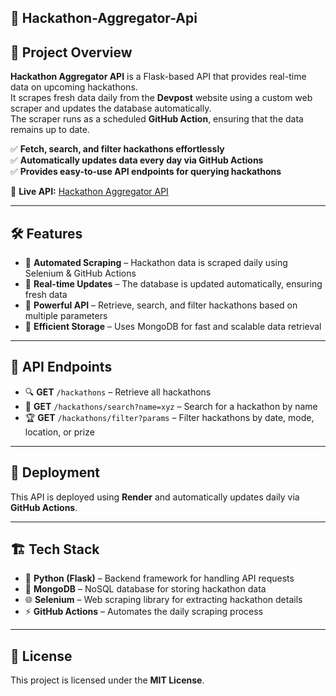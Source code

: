 ## 🚀 Hackathon-Aggregator-Api ##

## 📌 Project Overview ##  
**Hackathon Aggregator API** is a Flask-based API that provides real-time data on upcoming hackathons.  
It scrapes fresh data daily from the **Devpost** website using a custom web scraper and updates the database automatically.  
The scraper runs as a scheduled **GitHub Action**, ensuring that the data remains up to date.  

✅ **Fetch, search, and filter hackathons effortlessly**  
✅ **Automatically updates data every day via GitHub Actions**  
✅ **Provides easy-to-use API endpoints for querying hackathons**  

🔗 **Live API:** [Hackathon Aggregator API](https://hackathon-aggregator-api.onrender.com)  

---

## 🛠 Features ##  

- 🔹 **Automated Scraping** – Hackathon data is scraped daily using Selenium & GitHub Actions  
- 🔹 **Real-time Updates** – The database is updated automatically, ensuring fresh data  
- 🔹 **Powerful API** – Retrieve, search, and filter hackathons based on multiple parameters  
- 🔹 **Efficient Storage** – Uses MongoDB for fast and scalable data retrieval  

---

## 📂 API Endpoints ##  

- 🔍 **GET** `/hackathons` – Retrieve all hackathons  
- 🎯 **GET** `/hackathons/search?name=xyz` – Search for a hackathon by name  
- 🏆 **GET** `/hackathons/filter?params` – Filter hackathons by date, mode, location, or prize  

---

## 🚀 Deployment ##  

This API is deployed using **Render** and automatically updates daily via **GitHub Actions**.  

---

## 🏗 Tech Stack ##  

- 🐍 **Python (Flask)** – Backend framework for handling API requests  
- 🍃 **MongoDB** – NoSQL database for storing hackathon data  
- 🌐 **Selenium** – Web scraping library for extracting hackathon details  
- ⚡ **GitHub Actions** – Automates the daily scraping process  

---

## 📜 License ##  

This project is licensed under the **MIT License**.  
